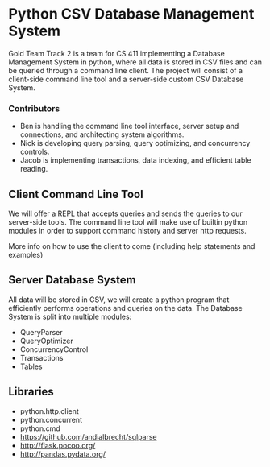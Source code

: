 # Python CSV Database Management System

Gold Team Track 2 is a team for CS 411 implementing a Database Management System in python, where all data is stored in CSV files and can be queried through a command line client. The project will consist of a client-side command line tool and a server-side custom CSV Database System.

### Contributors

* Ben is handling the command line tool interface, server setup and connections, and architecting system algorithms. 
* Nick is developing query parsing, query optimizing, and concurrency controls. 
* Jacob is implementing transactions, data indexing, and efficient table reading.

## Client Command Line Tool

We will offer a REPL that accepts queries and sends the queries to our server-side tools. The command line tool will make use of builtin python modules in order to support command history and server http requests.

More info on how to use the client to come (including help statements and examples)

## Server Database System

All data will be stored in CSV, we will create a python program that efficiently performs operations and queries on the data. The Database System is split into multiple modules:

* QueryParser
* QueryOptimizer
* ConcurrencyControl
* Transactions
* Tables

## Libraries
* python.http.client
* python.concurrent
* python.cmd
* https://github.com/andialbrecht/sqlparse
* http://flask.pocoo.org/
* http://pandas.pydata.org/

